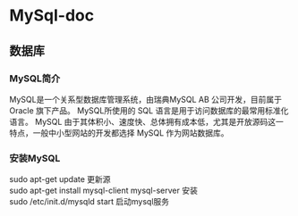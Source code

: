# MySql-doc
## 数据库
### MySQL简介
  MySQL是一个关系型数据库管理系统，由瑞典MySQL AB 公司开发，目前属于 Oracle 旗下产品。
  MySQL所使用的 SQL 语言是用于访问数据库的最常用标准化语言。
  MySQL 由于其体积小、速度快、总体拥有成本低，尤其是开放源码这一特点，一般中小型网站的开发都选择 MySQL 作为网站数据库。

### 安装MySQL  
  sudo apt-get update 更新源  
  sudo apt-get install mysql-client mysql-server 安装  
  sudo /etc/init.d/mysqld start 启动mysql服务
